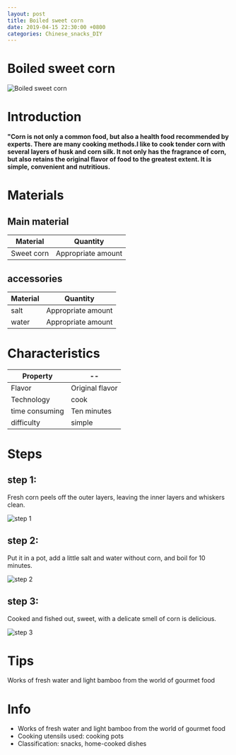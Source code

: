 ```yaml
---
layout: post
title: Boiled sweet corn
date: 2019-04-15 22:30:00 +0800
categories: Chinese_snacks_DIY
---
```


# Boiled sweet corn

![Boiled sweet corn]({{site.baseurl}}/img/403270/403270.jpg)

# Introduction

**"Corn is not only a common food, but also a health food recommended by experts. There are many cooking methods.I like to cook tender corn with several layers of husk and corn silk. It not only has the fragrance of corn, but also retains the original flavor of food to the greatest extent. It is simple, convenient and nutritious.**

# Materials


## Main material

Material|Quantity
--|--
Sweet corn|Appropriate amount

## accessories

Material|Quantity
--|--
salt|Appropriate amount
water|Appropriate amount

# Characteristics

Property|--
--|--
Flavor|Original flavor
Technology|cook
time consuming|Ten minutes
difficulty|simple

# Steps

## step 1:

Fresh corn peels off the outer layers, leaving the inner layers and whiskers clean.

![step 1]({{site.baseurl}}/img/403270/1.jpg)

## step 2:

Put it in a pot, add a little salt and water without corn, and boil for 10 minutes.

![step 2]({{site.baseurl}}/img/403270/2.jpg)

## step 3:

Cooked and fished out, sweet, with a delicate smell of corn is delicious.

![step 3]({{site.baseurl}}/img/403270/3.jpg)

# Tips

Works of fresh water and light bamboo from the world of gourmet food

# Info

- Works of fresh water and light bamboo from the world of gourmet food
- Cooking utensils used: cooking pots
- Classification: snacks, home-cooked dishes